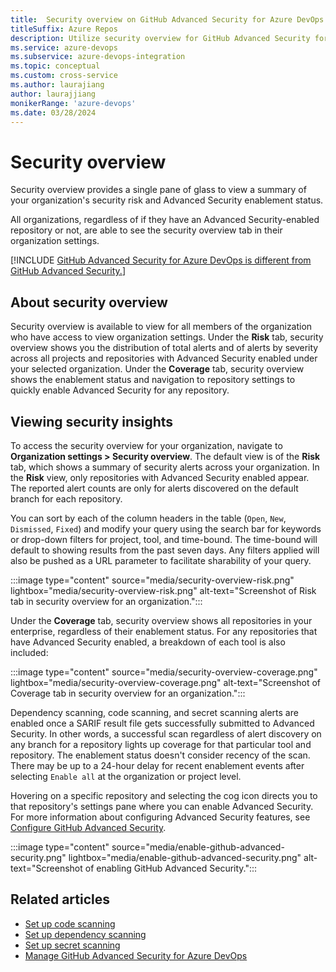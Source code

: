 ```yaml
---
title:  Security overview on GitHub Advanced Security for Azure DevOps 
titleSuffix: Azure Repos
description: Utilize security overview for GitHub Advanced Security for Azure DevOps
ms.service: azure-devops
ms.subservice: azure-devops-integration
ms.topic: conceptual 
ms.custom: cross-service
ms.author: laurajiang
author: laurajjiang
monikerRange: 'azure-devops'
ms.date: 03/28/2024
---
```


#  Security overview 
Security overview provides a single pane of glass to view a summary of your organization's security risk and Advanced Security enablement status. 

All organizations, regardless of if they have an Advanced Security-enabled repository or not, are able to see the security overview tab in their organization settings.

[!INCLUDE [GitHub Advanced Security for Azure DevOps is different from GitHub Advanced Security.](includes/github-advanced-security.md)]

## About security overview
Security overview is available to view for all members of the organization who have access to view organization settings. Under the **Risk** tab, security overview shows you the distribution of total alerts and of alerts by severity across all projects and repositories with Advanced Security enabled under your selected organization. Under the **Coverage** tab, security overview shows the enablement status and navigation to repository settings to quickly enable Advanced Security for any repository. 

## Viewing security insights
To access the security overview for your organization, navigate to **Organization settings > Security overview**. The default view is of the **Risk** tab, which shows a summary of security alerts across your organization. In the **Risk** view, only repositories with Advanced Security enabled appear. The reported alert counts are only for alerts discovered on the default branch for each repository. 

You can sort by each of the column headers in the table (`Open`, `New`, `Dismissed`, `Fixed`) and modify your query using the search bar for keywords or drop-down filters for project, tool, and time-bound. The time-bound will default to showing results from the past seven days. Any filters applied will also be pushed as a URL parameter to facilitate sharability of your query.

:::image type="content" source="media/security-overview-risk.png" lightbox="media/security-overview-risk.png" alt-text="Screenshot of Risk tab in security overview for an organization."::: 

Under the **Coverage** tab, security overview shows all repositories in your enterprise, regardless of their enablement status. For any repositories that have Advanced Security enabled, a breakdown of each tool is also included:

:::image type="content" source="media/security-overview-coverage.png" lightbox="media/security-overview-coverage.png" alt-text="Screenshot of Coverage tab in security overview for an organization."::: 

Dependency scanning, code scanning, and secret scanning alerts are enabled once a SARIF result file gets successfully submitted to Advanced Security. In other words, a successful scan regardless of alert discovery on any branch for a repository lights up coverage for that particular tool and repository. The enablement status doesn't consider recency of the scan. There may be up to a 24-hour delay for recent enablement events after selecting `Enable all` at the organization or project level.

Hovering on a specific repository and selecting the cog icon directs you to that repository's settings pane where you can enable Advanced Security. For more information about configuring Advanced Security features, see [Configure GitHub Advanced Security](configure-github-advanced-security-features.md).

:::image type="content" source="media/enable-github-advanced-security.png" lightbox="media/enable-github-advanced-security.png" alt-text="Screenshot of enabling GitHub Advanced Security.":::

## Related articles

- [Set up code scanning](github-advanced-security-code-scanning.md)
- [Set up dependency scanning](github-advanced-security-dependency-scanning.md)
- [Set up secret scanning](github-advanced-security-secret-scanning.md)
- [Manage GitHub Advanced Security for Azure DevOps](github-advanced-security-permissions.md)
